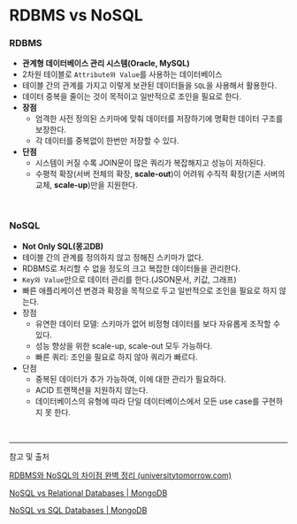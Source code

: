# RDBMS vs NoSQL

### RDBMS

- **관계형 데이터베이스 관리 시스템(Oracle, MySQL)**
- 2차원 테이블로 `Attribute와 Value`를 사용하는 데이터베이스
- 테이블 간의 관계를 가지고 이렇게 보관된 데이터들을 `SQL`을 사용해서 활용한다.
- 데이터 중복을 줄이는 것이 목적이고 일반적으로 조인을 필요로 한다.
- **장점**
    - 엄격한 사전 정의된 스키마에 맞춰 데이터를 저장하기에 명확한 데이터 구조를 보장한다.
    - 각 데이터를 중복없이 한번만 저장할 수 있다.
- **단점**
    - 시스템이 커질 수록 JOIN문이 많은 쿼리가 복잡해지고 성능이 저하된다.
    - 수평적 확장(서버 전체의 확장, **scale-out**)이 어려워 수직적 확장(기존 서버의 교체, **scale-up**)만을 지원한다.

</br>

### NoSQL

- **Not Only SQL(몽고DB)**
- 테이블 간의 관계를 정의하지 않고 정해진 스키마가 없다.
- RDBMS로 처리할 수 없을 정도의 크고 복잡한 데이터들을 관리한다.
- `Key와 Value`만으로 데이터 관리를 한다.(JSON문서, 키값, 그래프)
- 빠른 애플리케이션 변경과 확장을 목적으로 두고 일반적으로 조인을 필요로 하지 않는다.
- 장점
    - 유연한 데이터 모델:  스키마가 없어 비정형 데이터를 보다 자유롭게 조작할 수 있다.
    - 성능 향상을 위한 scale-up, scale-out 모두 가능하다.
    - 빠른 쿼리: 조인을 필요로 하지 않아 쿼리가 빠르다.
- 단점
    - 중복된 데이터가 추가 가능하여, 이에 대한 관리가 필요하다.
    - ACID 트랜잭션을 지원하지 않는다.
    - 데이터베이스의 유형에 따라 단일 데이터베이스에서 모든 use case를 구현하지 못 한다.

</br>

---

참고 및 출처

[RDBMS와 NoSQL의 차이점 완벽 정리 (universitytomorrow.com)](https://universitytomorrow.com/26)

[NoSQL vs Relational Databases | MongoDB](https://www.mongodb.com/scale/nosql-vs-relational-databases)

[NoSQL vs SQL Databases | MongoDB](https://www.mongodb.com/nosql-explained/nosql-vs-sql)
